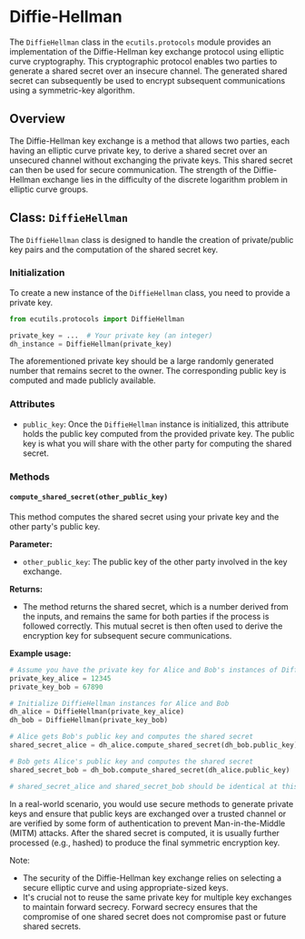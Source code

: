 # Diffie-Hellman

The `DiffieHellman` class in the `ecutils.protocols` module provides an implementation of the Diffie-Hellman key exchange protocol using elliptic curve cryptography. This cryptographic protocol enables two parties to generate a shared secret over an insecure channel. The generated shared secret can subsequently be used to encrypt subsequent communications using a symmetric-key algorithm.

## Overview

The Diffie-Hellman key exchange is a method that allows two parties, each having an elliptic curve private key, to derive a shared secret over an unsecured channel without exchanging the private keys. This shared secret can then be used for secure communication. The strength of the Diffie-Hellman exchange lies in the difficulty of the discrete logarithm problem in elliptic curve groups.

## Class: `DiffieHellman`

The `DiffieHellman` class is designed to handle the creation of private/public key pairs and the computation of the shared secret key.

### Initialization

To create a new instance of the `DiffieHellman` class, you need to provide a private key.

```python
from ecutils.protocols import DiffieHellman

private_key = ...  # Your private key (an integer)
dh_instance = DiffieHellman(private_key)
```

The aforementioned private key should be a large randomly generated number that remains secret to the owner. The corresponding public key is computed and made publicly available.

### Attributes
- `public_key`: Once the `DiffieHellman` instance is initialized, this attribute holds the public key computed from the provided private key. The public key is what you will share with the other party for computing the shared secret.

### Methods

#### `compute_shared_secret(other_public_key)`
This method computes the shared secret using your private key and the other party's public key.

**Parameter:**
- `other_public_key`: The public key of the other party involved in the key exchange.

**Returns:**
- The method returns the shared secret, which is a number derived from the inputs, and remains the same for both parties if the process is followed correctly. This mutual secret is then often used to derive the encryption key for subsequent secure communications.

**Example usage:**
```python
# Assume you have the private key for Alice and Bob's instances of DiffieHellman
private_key_alice = 12345
private_key_bob = 67890

# Initialize DiffieHellman instances for Alice and Bob
dh_alice = DiffieHellman(private_key_alice)
dh_bob = DiffieHellman(private_key_bob)

# Alice gets Bob's public key and computes the shared secret
shared_secret_alice = dh_alice.compute_shared_secret(dh_bob.public_key)

# Bob gets Alice's public key and computes the shared secret
shared_secret_bob = dh_bob.compute_shared_secret(dh_alice.public_key)

# shared_secret_alice and shared_secret_bob should be identical at this point
```

In a real-world scenario, you would use secure methods to generate private keys and ensure that public keys are exchanged over a trusted channel or are verified by some form of authentication to prevent Man-in-the-Middle (MITM) attacks. After the shared secret is computed, it is usually further processed (e.g., hashed) to produce the final symmetric encryption key.

Note:

- The security of the Diffie-Hellman key exchange relies on selecting a secure elliptic curve and using appropriate-sized keys.
- It's crucial not to reuse the same private key for multiple key exchanges to maintain forward secrecy. Forward secrecy ensures that the compromise of one shared secret does not compromise past or future shared secrets.